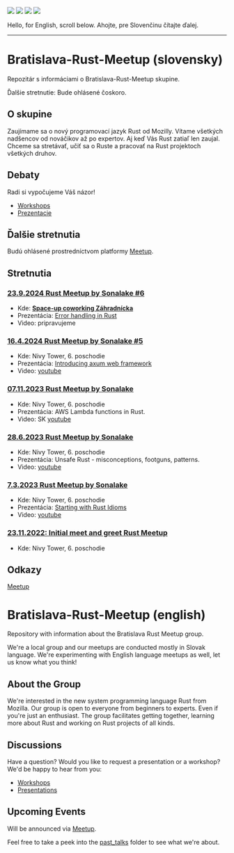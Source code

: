 [![](https://img.shields.io/badge/%F0%9F%93%85%C4%8Fal%C5%A1%C3%AD%20meetup-23.9.2024-gold?style=for-the-badge)](https://www.meetup.com/bratislava-rust-meetup-group/events/302916594/)
[![](https://img.shields.io/badge/🗺️miesto%20konania-Spaceup%20coworking%20Záhradnícka-magenta?style=for-the-badge)](https://maps.app.goo.gl/oXqj8dPVpCXu9u1V8)
[![](https://img.shields.io/badge/%E2%96%B6%EF%B8%8Fpredn%C3%A1%C5%A1ky-youtube-red?style=for-the-badge)](https://www.youtube.com/playlist?list=PLEg4051mgC8X0sZHaRZTgRsQinT53gRJZ)
[![](https://img.shields.io/badge/📝eventy-meetup-orange?style=for-the-badge)](https://www.meetup.com/bratislava-rust-meetup-group/)

Hello, for English, scroll below.
Ahojte, pre Slovenčinu čítajte ďalej.

---

# Bratislava-Rust-Meetup (slovensky)

Repozitár s informáciami o Bratislava-Rust-Meetup skupine.

Ďalšie stretnutie: Bude ohlásené čoskoro.

## O skupine

Zaujímame sa o nový programovací jazyk Rust od Mozilly. Vítame všetkých
nadšencov od nováčikov až po expertov. Aj keď Vás Rust zatiaľ len zaujal. Chceme sa stretávať, učiť sa o Ruste a pracovať na Rust projektoch všetkých druhov.

## Debaty

Radi si vypočujeme Váš názor!

- [Workshops](https://github.com/Rust-Slovakia/Bratislava-Rust-Meetup/discussions/2)
- [Prezentacie](https://github.com/Rust-Slovakia/Bratislava-Rust-Meetup/discussions/3)

## Ďalšie stretnutia

Budú ohlásené prostredníctvom platformy [Meetup](https://www.meetup.com/bratislava-rust-meetup-group/).

## Stretnutia

### [23.9.2024 Rust Meetup by Sonalake #6](https://www.meetup.com/bratislava-rust-meetup-group/events/302916594/?eventOrigin=group_events_list)

- Kde: [**Space-up coworking Záhradnícka**](https://maps.app.goo.gl/oXqj8dPVpCXu9u1V8)
- Prezentácia: [Error handling in Rust](https://github.com/Rust-Slovakia/Bratislava-Rust-Meetup/tree/main/past_talks/2024-09-23-error-handling)
- Video: pripravujeme

### [16.4.2024 Rust Meetup by Sonalake #5](https://www.meetup.com/bratislava-rust-meetup-group/events/299302952/?eventOrigin=group_events_list)

- Kde: Nivy Tower, 6. poschodie
- Prezentácia: [Introducing axum web framework](https://github.com/Rust-Slovakia/Bratislava-Rust-Meetup/tree/main/past_talks/2024-04-16-axum)
- Video: [youtube](https://www.youtube.com/watch?v=BtI-cc0O2Lw)

### [07.11.2023 Rust Meetup by Sonalake](https://www.meetup.com/bratislava-rust-meetup-group/events/296809100/)

- Kde: Nivy Tower, 6. poschodie
- Prezentácia: AWS Lambda functions in Rust.
- Video: SK [youtube](https://www.youtube.com/watch?v=XW0BhoOutPg)

### [28.6.2023 Rust Meetup by Sonalake](https://www.meetup.com/bratislava-rust-meetup-group/events/293732916/)

- Kde: Nivy Tower, 6. poschodie
- Prezentácia: Unsafe Rust - misconceptions, footguns, patterns.
- Video: [youtube](https://www.youtube.com/watch?v=cn6iWUUBxBY)

### [7.3.2023 Rust Meetup by Sonalake](https://www.meetup.com/bratislava-rust-meetup-group/events/291657555/)

- Kde: Nivy Tower, 6. poschodie
- Prezentácia: [Starting with Rust Idioms](https://github.com/Rust-Slovakia/Bratislava-Rust-Meetup/blob/main/past_talks/2023-03-07-rust-idioms)
- Video: [youtube](https://www.youtube.com/watch?v=F0QMYRvl400)

### [23.11.2022: Initial meet and greet Rust Meetup](https://www.meetup.com/bratislava-rust-meetup-group/events/289028178/)

- Kde: Nivy Tower, 6. poschodie

## Odkazy

[Meetup](https://www.meetup.com/bratislava-rust-meetup-group/)

# Bratislava-Rust-Meetup (english)

Repository with information about the Bratislava Rust Meetup group.

We're a local group and our meetups are conducted mostly in Slovak language. We're experimenting with English language meetups as well, let us know what you think!

## About the Group

We're interested in the new system programming language Rust from Mozilla. Our group is open to everyone from beginners to experts. Even if you're just an enthusiast.
The group facilitates getting together, learning more about Rust and working on Rust projects of all kinds.

## Discussions

Have a question? Would you like to request a presentation or a workshop? We'd be happy to hear from you:

- [Workshops](https://github.com/Rust-Slovakia/Bratislava-Rust-Meetup/discussions/2)
- [Presentations](https://github.com/Rust-Slovakia/Bratislava-Rust-Meetup/discussions/3)

## Upcoming Events

Will be announced via [Meetup](https://www.meetup.com/bratislava-rust-meetup-group/).

Feel free to take a peek into the [past_talks](https://github.com/Rust-Slovakia/Bratislava-Rust-Meetup/blob/main/past_talks/) folder to see what we're about.
